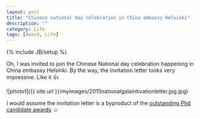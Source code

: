 ```yaml
---
layout: post
title: "Chinese national day celebration in China embassy Helsinki"
description: ""
category: Life
tags: [Award, Life]
---
```

{% include JB/setup %}
<script type="text/javascript"
 src="http://cdn.mathjax.org/mathjax/latest/MathJax.js?config=TeX-AMS-MML_HTMLorMML">
</script>


Oh, I was invited to join the Chinese National day celebration happening in China embassy Helsinki. By the way, the invitation letter looks very impressive. Like it :thumbsup:

![photo1]({{ site.url }}/myimages/2015nationalgalaintivationletter.jpg.jpg)

I would assume the invitation letter is a byproduct of the [outstanding Phd candidate awards](http://www.hongyusu.com/life/2015/08/12/outstanding-doctoral-candidate-award-2014/) :relaxed:

